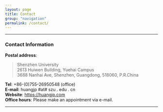 ```yaml
---
layout: page
title: Contact
group: "navigation"
permalink: /contact/
---
```


---
### Contact Information

**Postal address**:   
>  Shenzhen University  
>  2613 Huiwen Building, Yuehai Campus   
>  3688 Nanhai Ave, Shenzhen, Guangdong, 518060, P.R.China   

**Tel**: +86-(0)755-26950548 (office)   
**E-mail**: huangjp #at# szu . edu . cn   
**Website**: <https://huangjp.com>   
**Office hours**: Please make an appointment via e-mail.   

---

